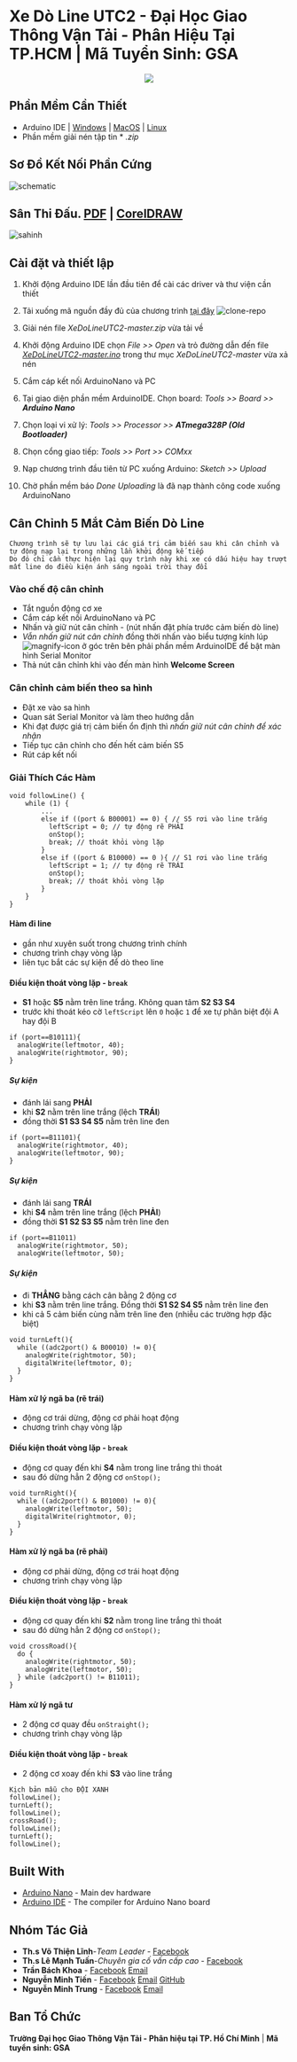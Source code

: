 # Xe Dò Line UTC2 - Đại Học Giao Thông Vận Tải - Phân Hiệu Tại TP.HCM | Mã Tuyển Sinh: GSA

<p align="center">
  <img src="resources/images/utclogo.ico">
</p>

## Phần Mềm Cần Thiết

* Arduino IDE | [Windows](https://downloads.arduino.cc/arduino-1.8.12-windows.exe) | [MacOS](https://downloads.arduino.cc/arduino-1.8.12-macosx.zip) | [Linux](https://downloads.arduino.cc/arduino-1.8.12-linux64.tar.xz)
* Phần mềm giải nén tập tin * *.zip*

## Sơ Đồ Kết Nối Phần Cứng

![schematic](resources/images/schematic.jpg)

## Sân Thi Đấu. [PDF](resources/docs/SANTHIDAU_2.pdf) | [CorelDRAW](resources/docs/CHINHTHUC_SANTHIDAU_2.cdr)

![sahinh](resources/images/santhidau.jpg)

## Cài đặt và thiết lập

1. Khởi động Arduino IDE lần đầu tiên để cài các driver và thư viện cần thiết

2. Tải xuống mã nguồn đầy đủ của chương trình [tại đây](https://github.com/spiderock98/XeDoLineUTC2/archive/master.zip) ![clone-repo](resources/images/clone-repo.png)

3. Giải nén file *XeDoLineUTC2-master.zip* vừa tải về

4. Khởi động Arduino IDE chọn *File >> Open* và trỏ đường dẫn đến file *[XeDoLineUTC2-master.ino](XeDoLineUTC2-master.ino)* trong thư mục *XeDoLineUTC2-master* vừa xả nén

5. Cắm cáp kết nối ArduinoNano và PC

6. Tại giao diện phần mềm ArduinoIDE. Chọn board:  *Tools >> Board >> **Arduino Nano***

7. Chọn loại vi xử lý: *Tools >> Processor >> **ATmega328P (Old Bootloader)***

8. Chọn cổng giao tiếp: *Tools >> Port >> COMxx* 

9. Nạp chương trình đầu tiên từ PC xuống Arduino: *Sketch >> Upload*

10. Chờ phần mềm báo *Done Uploading* là đã nạp thành công code xuống ArduinoNano

## Cân Chỉnh 5 Mắt Cảm Biến Dò Line

```
Chương trình sẽ tự lưu lại các giá trị cảm biến sau khi cân chỉnh và tự động nạp lại trong những lần khởi động kế tiếp
Do đó chỉ cần thực hiện lại quy trình này khi xe có dấu hiệu hay trượt mất line do điều kiện ánh sáng ngoài trời thay đổi
```

### Vào chế độ cân chỉnh
* Tắt nguồn động cơ xe
* Cắm cáp kết nối ArduinoNano và PC
* Nhấn và giữ nút cân chỉnh - (nút nhấn đặt phía trước cảm biến dò line)
* *Vẫn nhấn giữ nút cân chỉnh* đồng thời nhấn vào biểu tượng kính lúp ![magnify-icon](resources/images/magnify-icon.png) ở góc trên bên phải phần mềm ArduinoIDE để bật màn hình Serial Monitor
* Thả nút cân chỉnh khi vào đến màn hình **Welcome Screen**

### Cân chỉnh cảm biến theo sa hình
* Đặt xe vào sa hình
* Quan sát Serial Monitor và làm theo hướng dẫn
* Khi đạt được giá trị cảm biến ổn định thì *nhấn giữ nút cân chỉnh để xác nhận*
* Tiếp tục cân chỉnh cho đến hết cảm biến S5
* Rút cáp kết nối

### Giải Thích Các Hàm
```
void followLine() {
    while (1) {
        ...
        else if ((port & B00001) == 0) { // S5 rơi vào line trắng
          leftScript = 0; // tự động rẽ PHẢI
          onStop();
          break; // thoát khỏi vòng lặp
        }
        else if ((port & B10000) == 0 ){ // S1 rơi vào line trắng
          leftScript = 1; // tự động rẽ TRÁI
          onStop();
          break; // thoát khỏi vòng lặp
        }
    }
}
```
#### Hàm đi line
* gần như xuyên suốt trong chương trình chính
* chương trình chạy vòng lặp
* liên tục bắt các sự kiện để dò theo line
#### Điều kiện thoát vòng lặp - `break`
* **S1** hoặc **S5** nằm trên line trắng. Không quan tâm **S2 S3 S4**
* trước khi thoát kéo cờ `leftScript` lên `0` hoặc `1` để xe tự phân biệt đội A hay đội B

```
if (port==B10111){
  analogWrite(leftmotor, 40);
  analogWrite(rightmotor, 90);
}
```
##### Sự kiện
* đánh lái sang **PHẢI**
* khi **S2** nằm trên line trắng (lệch **TRÁI**)
* đồng thời **S1 S3 S4 S5** nằm trên line đen

```
if (port==B11101){
  analogWrite(rightmotor, 40);
  analogWrite(leftmotor, 90);
}
```
##### Sự kiện
* đánh lái sang **TRÁI**
* khi **S4** nằm trên line trắng (lệch **PHẢI**)
* đồng thời **S1 S2 S3 S5** nằm trên line đen

```
if (port==B11011)
  analogWrite(rightmotor, 50);
  analogWrite(leftmotor, 50);
```
##### Sự kiện
* đi **THẲNG** bằng cách cân bằng 2 động cơ
* khi **S3** nằm trên line trắng. Đồng thời **S1 S2 S4 S5** nằm trên line đen
* khi cả 5 cảm biến cùng nằm trên line đen (nhiễu các trường hợp đặc biệt)

```
void turnLeft(){
  while ((adc2port() & B00010) != 0){
    analogWrite(rightmotor, 50);
    digitalWrite(leftmotor, 0);
  }
}
```
#### Hàm xử lý ngã ba (rẽ trái)
* động cơ trái dừng, động cơ phải hoạt động
* chương trình chạy vòng lặp
#### Điều kiện thoát vòng lặp - `break`
* động cơ quay đến khi **S4** nằm trong line trắng thì thoát
* sau đó dừng hẳn 2 động cơ `onStop();` 

```
void turnRight(){
  while ((adc2port() & B01000) != 0){
    analogWrite(leftmotor, 50);
    digitalWrite(rightmotor, 0);
  }
}
```
#### Hàm xử lý ngã ba (rẽ phải)
* động cơ phải dừng, động cơ trái hoạt động
* chương trình chạy vòng lặp
#### Điều kiện thoát vòng lặp - `break`
* động cơ quay đến khi **S2** nằm trong line trắng thì thoát
* sau đó dừng hẳn 2 động cơ `onStop();` 

```
void crossRoad(){
  do {
    analogWrite(rightmotor, 50);
    analogWrite(leftmotor, 50);
  } while (adc2port() != B11011);
}
```
#### Hàm xử lý ngã tư
* 2 động cơ quay đều `onStraight();`
* chương trình chạy vòng lặp
#### Điều kiện thoát vòng lặp - `break`
* 2 động cơ xoay đến khi **S3** vào line trắng

```
Kịch bản mẫu cho ĐỘI XANH
followLine();
turnLeft();
followLine();
crossRoad();
followLine();
turnLeft();
followLine();
```


## Built With

* [Arduino Nano](https://store.arduino.cc/usa/arduino-nano) - Main dev hardware
* [Arduino IDE](https://www.arduino.cc/reference/en/) - The compiler for Arduino Nano board

## Nhóm Tác Giả

* **Th.s Võ Thiện Lĩnh**-*Team Leader* - [Facebook](https://www.facebook.com/MR.DUACHUOT)
* **Th.s Lê Mạnh Tuấn**-*Chuyên gia cố vấn cấp cao* - [Facebook](https://www.facebook.com/leemanhtuan)
* **Trần Bách Khoa** - [Facebook](https://www.facebook.com/khoa.tranbach.16) [Email](5751062034@st.utc2.edu.vn)
* **Nguyễn Minh Tiến** - [Facebook](https://www.facebook.com/spiderock98) [Email](5751062057@st.utc2.edu.vn) [GitHub](https://github.com/spiderock98)
* **Nguyễn Minh Trung** - [Facebook](https://www.facebook.com/trungnguyen239) [Email](5751062061@st.utc2.edu.vn)

## Ban Tổ Chức
**Trường Đại học Giao Thông Vận Tải - Phân hiệu tại TP. Hồ Chí Minh** | **Mã tuyển sinh: GSA**
